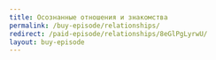 ```yaml
---
title: Осознанные отношения и знакомства
permalink: /buy-episode/relationships/
redirect: /paid-episode/relationships/8eGlPgLyrwU/
layout: buy-episode
---
```

